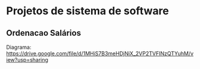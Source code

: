 # Projetos de sistema de software
## Ordenacao Salários

Diagrama: https://drive.google.com/file/d/1MHiS7B3meHDjNiX_2VP2TVFINzQTYuhM/view?usp=sharing
